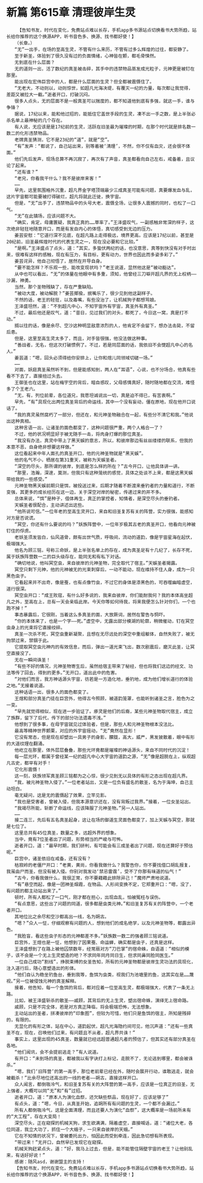 # 新篇 第615章 清理彼岸生灵
        【告知书友，时代在变化，免费站点难以长存，手机app多书源站点切换看书大势所趋，站长给你推荐的这个换源APP，听书音色多、换源、找书都好使！】
       （长章。）
       “无”一出手，在场的至高生灵，不管有什么来历，不管有过多么辉煌的过往，都安静了。
       至于新圣，体验到了很久没有过的负面情绪，心神皆在颤，都毛骨悚然。
       无到底在什么层面？
       无的道则一出，活了数纪的真圣被击碎，其手中的违禁物品蒸发成光粒子，元神更是被钉在那里。
       能出现在宏伟巨宫中的人，都是什么层面的生灵？但全都被震慑住了。
       “无老大，不动则以，动则惊世，如超凡光海决堤，有覆灭一纪的力量，每次都让我觉得，差距又被拉大一截。”逝者开口，打破沉闷。
       很多人点头，无的层面不是一般真圣可以揣度的，都不知道他到底有多强，就这一手，谁与争锋？
       据说，17纪以来，能和他过招的，能抵住它盖世手段的生灵，凑不出一手之数，是上半张必杀名单上最神秘的几个存在。
       有人说，无应该是是17纪前的生灵，活跃在旧圣最为璀璨的时期，在那个时代就是排名数一数二的化形违禁物品。
       老牌真圣猜测，它不是23纪的“道”，就是“空”。
       “有”发声：“都说了，自己站出来，别等着被‘清理’，不然，你不仅有血灾，还会很不体面。”
       他们先后发声，现场总算不再沉寂了，再次有了声音，真圣都看向自己左右，戒备着，且议论了起来。
       “还有谁？”
       “老兄，你看我干什么？我不是彼岸来客！”
       ……
       早先，这里氛围格外沉重，超凡界金字塔顶端最少三成真圣可能有问题，真要爆发血与乱，这片宇宙都可能要被打得破烂，超凡将就此迁徙，换宇宙。
       但是，“无”出手了，违禁物品中的头号大老，震慑全场，让很多人震撼的同时，也松了一口气。
       “无”在此镇场，应该问题不大。
       “确实，肯定，母庸置疑，我真正真的……草率了。”王泽盛叹气，一副感触非常深的样子，这次绝非轻狂地随意开口，而是有发自内心的体悟，真切感受到无边的压力。
       姜芸安慰：“它道行深不见底，在超凡路上走得极远，境界更高。应该是17纪以前，甚至是20纪前，旧圣最辉煌时代的代表生灵之一，现在没必要和它比较。”
       “是啊。”王泽盛点了点头，道：“其实，多蛰伏两纪的话，也没意思，真等到快没有对手时出来，很难有这样的感触，现在有压力，有目标，更有动力，世界也因此而多姿多彩了。”
       姜芸诧异，他自己彻悟了，居然在开导自身。
       “要不能怎样？不乐观一些，能改变现状吗？”老王说道，显然他这是“被动豁达”。
       从中也可以看出，“无”的体量在他眼中有多重，须知，他曾经三刀噼开超凡界的无上权柄——沙漏，神勇。
       当然，那个圣物残缺了，存在严重缺陷。
       “被动大度，被动解脱？”姜芸揶揄，抿嘴乐了，很少见到他这副样子。
       不然的话，老王的轻狂，以及毒嘴，有些没治了，让机械狗子都想骂娘。
       王泽盛坦然，道：“不到超凡中心，不知宇宙外有宇宙，真圣外有真圣。”
       不过，最后他还是叹气，道：“昔日，见过我们的对头，都死了，今日这一窝，真是打不动。”
       搁以往的话，像是余尽、空沙这种明显敌意浓烈的人，他肯定不会留下，想办法击毙，不留后患。
       但是，这里至高生灵太多了，而且，对手皆很强，他没法做这种事。
       “善战者，无名，但这次打破惯例了。不过，若是同层面的话，我依旧不会憷超凡中心的名人。”
       姜芸道：“嗯，回头必须得给你安排上，让你和煊儿同领域切磋一场。”
       ……
       对面，妖庭真圣虽然听不到，但是能感知到，两人在“耳语”，心说，也不分场合，他真有些看不下去了，直接扭过头去。
       王御圣也在这里，站在梅宇空的背后，暗自感叹，父母感情真好，随时随地都在交流，难怪多了个王老六。
       “无，有，列位前辈，各位道兄，我愿坦诚说出一切，真是迫不得已，有苦衷啊。”
       早先，“有”具现化出两位真圣背后的命运线，其中一个没有妄动，僵在原地，现在他开口说话了。
       “我的真灵虽然腐朽了一部分，但还在，和元神圣物融合在一起，有些分不清它和我。”他说出这种真相。
       这种言语一出，让诸圣的面色都变了，这种问题很严重，两个人格合一了？
       不过，他的状况明显好于被无随手一击，将肉身打爆的那位真圣。
       “我没有办法，真灵中带上了黑天蜈的意志，所以，和彼岸那边有丝丝缕缕的联系，但我的本意不恶，自身绝非想要这样做。”
       这位看起来中年人面孔的真圣开口，他的元神圣物就是“黑天蜈”。
       他的名气不小，栖居在第31重天，被称为天蜈圣者。
       “深空的尽头，那所谓的彼岸，到底是怎么样的所在？”古今开口，让他具体讲一讲。
       “那里，浩瀚，深邃，莫测，但我只有这种笼统的感觉，具体之处谈不上来，都是这黑天蜈带给我的一些感受。”
       元神圣物黑天蜈前期只是饵，被投送过来，后期才随着不断渡来垂钓者的力量和道行，不断变强，其更多的成长经历在这一边，关于深空对岸的秘密，传递过来的并不多。
       总体来说，“饵”是种子，借体再生，真正的掌控者，知情者，是深空尽头的垂钓者。
       天蜈圣者很配合，主动讲述出这些。
       “他所说可信。”一位年老的至高生灵开口，来自和旧圣复苏有关的阵营，实力很强，能感知对方是否说谎。
       “冥空，你还有什么要说的吗？”妖族阵营中，一位年岁极其古老的真圣开口，他看向元神被钉住的俘虏。
       老妖圣须发皆白，仙风道骨，颇有出世气质，呼吸间，流动的道韵，像是宇宙星海在起伏，极端强大。
       他名为顾三铭，号称三命妖，是上半张名单上的存在，成为真圣足有十几纪了，长存不死，属于妖族阵营数一二的巨头级存在，能同无和有私下对话。
       “确切地说，他叫冥空虫，来自彼岸的元神圣物，完全取代了宿主。”天蜈圣者揭露。
       冥空只剩下元神，他的元神被无的光束刺穿后，一动不能动，现在维持不住人身，成为一只黑色虫子。
       它看起来并不出奇，像是蚕，也有点像竹虫，不过它的身体是漆黑色的，可吞噬幽暗虚空，道行很深。
       冥空虫开口：“成王败寇，有什么好多说的，我来自彼岸，你们能耐我何？我的本体高坐超凡之外，至高在上，总有一天会亲临此岸。今天你等如何待我，将来我便怎么针对你们，一个也跑不掉！”
       事态暴露后，它很刚，当着这么多真圣的面，大放厥词，居然在警告与恫吓。
       “你的本体来了，也是一个字——死。”虚空中，无露出部分模湖的轮廓，稍微催动，钉在冥空虫身上的光束将它直接绞碎。
       真圣一次杀不死，冥空虫重新凝聚，且想在无尽远处的深空中重组躯体，自然失败了，被无拘禁过来，禁锢于此。
       它提取冥空虫元神内的有效信息，而后，弹出一道光束飞出，数次剧震后，磨灭此圣，让冥空直接没了。
       无在一瞬间诛圣！
       “有些不好的情况，元神圣物寄生后，虽然给宿主带来了秘经，但也将我们这边的经文、功法等传了回去，得到的更多。”无开口，道出此中的危害。
       “对他们而言，我方神话源头宇宙，彷若是一方造化地，垂钓地，成为他们增长道行的体验之地。”无接着说道。
       这种话语一出，很多人的面色都变了。
       王煊和部分真圣门徒在巨宫外，他得古今照顾，被道韵笼罩，也能听到诸圣之言，脸色为之一变。
       “早先就觉得相似，现在进一步验证了。瘆灵是他们的后裔，某些元神圣物取代宿主，成立了族群，留下了后代，传下的部分功法遗毒不浅。”
       他想到了很多事，在母宇宙就见过体验者，但是，那些人和元神圣物根本没法比。
       最高等精神世界颤栗，对应的外宇宙摇动，“无”竟然在显形！
       它没有常态，但是现在却塑出一具男子的身影，朦胧，高大，威严，黑发披散着，眼中有形的大道纹理在翻涌。
       他屹立在那里，体外层层叠叠，那些光环竟都是璀璨的神话源头，来自不同时代的沉淀！
       每一层光环，都属于曾经某一纪的超凡中心大宇宙的道韵之源，“无”像是超脱在上，纵观超凡古史，都罕有对手！
       它化形震慑！
       这一刻，妖族领军真圣顾三铭都为之心惊，很少见到无以具体的有形之态出现在超凡界。
       “我，被元神圣物入侵了。”一位老者站出，又是一位负有盛名的散圣，名为于海坤，自己主动坦白。
       毫无疑问，这是无的震慑起了效果，立竿见影。
       “我也是受害者，曾被入侵，但我本源意识还在，没有背叛过我界。”接着，一位女圣站出。
       “我竭尽所能，斩断了命运线，应该降服了元神圣物。”另一人站出。
       ……
       接二连三，先后有五名真圣起身，这让在场的御道生灵面色都变了，加上天蜈与冥空，那就是七位了。
       这里总共有45位真圣，数量之多，远超外界的想象。
       当中，竟有7位圣者出了问题，形势相当的严峻与可怖。
       逝者开口，道：“最早时期，我们研判，有可能会有三成圣者出了问题，现在还算好于预估呢。”
       巨宫中，诸圣依旧在戒备，还有没有？
       枯寂岭的老僵尸开口：“老黄，黄尚，你看我做什么？我警告你，你不要找借口胡乱报复，我虽由尸而圣，但没有被入侵。你别对我发动‘禁忌雷霆’，受不了你那有味道的仙气！”
       “古今，你看我做什么，我很正常，你不要藉藉此排除异己！”魔师严肃地说道。
       “有”悬空而起，像是一团神圣烟霞，在物品、人形间变换不定，它郑重开口：“嗯，没了，有问题的都主动站出来了。”
       顿时，所有人都松了一口气，刚才都在担心，出现血乱，怕被冤枉与误伤。
       “有点意思，这些出了问题的同道，很多都是虫类元神。”和旧圣复苏有关的阵营中，一个老者开口。
       其地位比之余尽和空沙都高出一线，名为朔古。
       “嗯？”众人一怔，仔细观察有问题的人，想到他们的成名绝学，以及元神圣物等，都露出异色。
       “我脸盲，看这些虫子形态的元神都差不多。”妖族数一数二的强者顾三铭说道。
       巨宫外，王煊也是一怔，他想到了因果蚕、命运蝉，确实都是虫子，还真是这样。
       王泽盛想到了在路上被他囚禁数年，经常扇对方“刀巴掌”的宿命蛛，自语道：“相似的模子，该不会是一个无上生灵塑造的吧？不求同年同月同日生，但求同鼻同脸同医生。”
       一位自己成功“割线”，挣脱束缚的女圣告知，所有的元神圣物都是彼岸生灵功法的具现化，注入道行后，随心意塑造出的形体。
       “他们自认为稳坐钓鱼台，垂到我等，鱼饵为虫类，视我们为池塘里的鱼，这其实在是……蔑视。”另一位被侵蚀元神的真圣解释。
       接着，他告知，每一个鱼饵的背后，都对应着一位至高生灵，都极端强大，代表了一条无上路。
       比如，被王泽盛斩杀的散圣——戚顾，其背后的无上生灵，塑出宿命蛛，演绎无上宿命路。
       戚顾，只是不完全体，若是对方真正降临，将会极端恐怖，无法想象。
       主动站出的圣者，拼凑彼岸的“印象图”，但较为可惜，他们只是鱼饵的宿主，所知是残碎的，有限的。
       无显化的有形之体，站在中心，道韵起伏，超凡光海隐约间可见，他沉声道：“还有一些真圣不在，现在，召唤他们过来，有问题且不从者，超凡界共诛！”
       事实上，这里出现的45真圣，数量就已经远超普通超凡者的预估了，但其实还有部分真圣在各地。
       “他们闻讯，会不会提前逃走？”有人说道。
       有开口：“未到场的真圣，都被我以有字诀打上标记，走脱不了，无论逃到哪里，都会被诛杀。”
       “嗯，我们‘旧阵营’的第一高手，那位老前辈已经在外，随时会展开行动，谁敢逃走，就会被截杀！”比余尽地位还高出的一线的老者——朔古，直接这样开口。
       众人闻言，都倒吸冷气，和旧圣复苏有关的大阵营的第一高手，应该是一位真正的旧圣，无上强者，大概可以同“无”和“有”过招。
       逝者开口，道：“原本人为演化血祭，还欠缺些祭品，现在好了，应该足够了”
       有点头，道：“嗯，今日，从真圣开始，追朔所有有问题的生灵，一个都不会漏过。”
       所有人都倒吸冷气，这是全面清理，而且还要人为演化“血祭”，这大概率是一场前所未有的“大工程”，存在大变局！
       深空尽头，正在窥探的机械天狗，求生欲满满，隔着虚空，直接喊话，道：“诸位大老，各位同道，我立大功了，抓住一个大蛾子，一只来自彼岸的天蛾。”
       它在不知情的状况下，曾被委托出力，怕因此而受到牵连，因此急切想有所表现。
       “带过来！”无开口，自然早已发现它在窥探。
       机械天狗赶紧点头，道：“好，我马上过去，但是，能不能管住隔壁宇宙的老王？让他别乱来，有话好好说！”
       感谢：随风asd，谢谢盟主的支持！
       【告知书友，时代在变化，免费站点难以长存，手机app多书源站点切换看书大势所趋，站长给你推荐的这个换源APP，听书音色多、换源、找书都好使！】